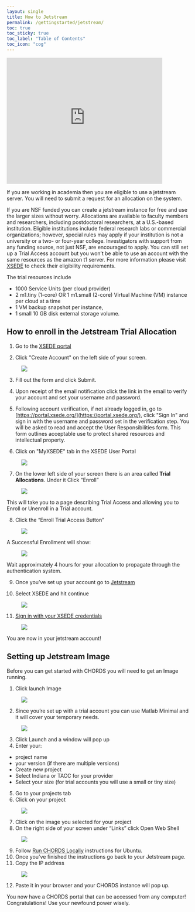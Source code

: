 ```yaml
---
layout: single
title: How to Jetstream
permalink: /gettingstarted/jetstream/
toc: true
toc_sticky: true
toc_label: "Table of Contents"
toc_icon: "cog"
---
```


<embed src="https://www.youtube.com/embed/1fKdFjAQU8U" width="425" height="344">

If you are working in academia then you are eligible to use a jetstream server.
You will need to submit a request for an allocation on the system.

If you are NSF funded you can create a jetstream instance for free and use the larger sizes without worry. Allocations are available to faculty members and researchers, including postdoctoral researchers, at a U.S.-based institution. Eligible institutions include federal research labs or commercial organizations; however, special rules may apply if your institution is not a university or a two- or four-year college. Investigators with support from any funding source, not just NSF, are encouraged to apply. You can still set up a Trial Access account but you won’t be able to use an account with the same resources as the amazon t1 server. 
For more information please visit
 [XSEDE](https://portal.xsede.org/allocations/startup#eligibility) to check their eligibility requirements.  

The trial resources include  

- 1000 Service Units (per cloud provider)
- 2 m1.tiny (1-core) OR 1 m1.small (2-core) Virtual Machine (VM) instance per cloud at a time
- 1 VM backup snapshot per instance,
- 1 small 10 GB disk external storage volume.

## How to enroll in the Jetstream Trial Allocation  

1. Go to the [XSEDE portal](https://portal.xsede.org) 

2. Click "Create Account" on the left side of your screen.
<figure>
  <a href = "{{ site.baseurl }}/assets/images/JetstreamCreateAccount.png"><img  class="img-responsive" src="{{ site.baseurl }}/assets/images/JetstreamCreateAccount.png"></a><!--Using liquid to set path for images.-->
</figure>

3. Fill out the form and click Submit. 

4. Upon receipt of the email notification click the link in the email to verify your account and set your username and password. 

5. Following account verification, if not already logged in, go to [https://portal.xsede.org/](https://portal.xsede.org/), click "Sign In" and sign in with the username and password set in the verification step.
You will be asked to read and accept the User Responsibilities form. This form outlines acceptable use to protect shared resources and intellectual property.

6. Click on "MyXSEDE" tab in the XSEDE User Portal
<figure>
  <a href ="{{ site.baseurl }}/assets/images/JetstreamMyXsede.png"> <img  class="img-responsive" src="{{ site.baseurl }}/assets/images/JetstreamMyXsede.png"></a><!--Using liquid to set path for images.-->
</figure>

7. On the lower left side of your screen there is an area called **Trial Allocations**. Under it Click “Enroll”
<figure>
  <a href = "{{ site.baseurl }}/assets/images/JetstreamEnroll.png"><img  class="img-responsive" src="{{ site.baseurl }}/assets/images/JetstreamEnroll.png"></a>
</figure>  
This will take you to a page describing Trial Access and allowing you to Enroll or Unenroll in a Trial account.

8. Click the “Enroll Trial Access Button”  
<figure>
  <a href = "{{ site.baseurl }}/assets/images/JetstreamTrialAccess.png"><img  class="img-responsive" src="{{ site.baseurl }}/assets/images/JetstreamTrialAccess.png"></a>  <!--Using liquid to set path for images.-->
</figure>
A Successful Enrollment will show:
<figure>
  <a href = "{{ site.baseurl }}/assets/images/JetstreamSuccess.png"><img  class="img-responsive" src="{{ site.baseurl }}/assets/images/JetstreamSuccess.png"></a><!--Using liquid to set path for images.-->
</figure>
Wait approximately 4 hours for your allocation to propagate through the authentication system.

9. Once you’ve set up your account go to [Jetstream](https://use.jetstream-cloud.org/application/images)

10. Select XSEDE and hit continue 
<figure>
  <a href = "{{ site.baseurl }}/assets/images/JetstreamOrganization.png"><img  class="img-responsive" src="{{ site.baseurl }}/assets/images/JetstreamOrganization.png"><!--Using liquid to set path for images.-->
</figure>

11. Sign in with your XSEDE credentials
<figure>
  <a href = "{{ site.baseurl }}/assets/images/JetstreamCredentials.png"><img  class="img-responsive" src="{{ site.baseurl }}/assets/images/JetstreamCredentials.png"></a><!--Using liquid to set path for images.-->
</figure>
You are now in your jetstream account!

## Setting up Jetstream Image
Before you can get started with CHORDS you will need to get an Image running.
1. Click launch Image
<figure>
  <a href = "{{ site.baseurl }}/assets/images/JetstreamImage.png"><img  class="img-responsive" src="{{ site.baseurl }}/assets/images/JetstreamImage.png"></a><!--Using liquid to set path for images.-->
</figure>


2. Since you’re set up with a trial account you can use Matlab Minimal and it will cover your temporary needs.
<figure>
  <a href = "{{ site.baseurl }}/assets/images/JetstreamMatlab.png"><img  class="img-responsive" src="{{ site.baseurl }}/assets/images/JetstreamMatlab.png"></a><!--Using liquid to set path for images.-->
</figure>

3. Click Launch and a window will pop up
4. Enter your:
  - project name
  - your version (if  there are multiple versions)
  - Create new project
  - Select Indiana or TACC for your provider
  - Select your size (for trial accounts you will use a small or tiny size)
5. Go to your projects tab
6. Click on your project
<figure>
  <a href = "{{ site.baseurl }}/assets/images/JetstreamProject.png"><img  class="img-responsive" src="{{ site.baseurl }}/assets/images/JetstreamProject.png"></a><!--Using liquid to set path for images.-->
</figure>

7. Click on the image you selected for your project
8. On the right side of your screen under “Links” click Open Web Shell 
<figure>
  <img  class="img-responsive" src="{{ site.baseurl }}/assets/images/JetstreamShell.png"><!--Using liquid to set path for images.-->
</figure>

9. Follow  [Run CHORDS Locally]({{site.baseurl}}/gettingstarted/os/) instructions for Ubuntu.
10. Once you’ve finished the instructions go back to your Jetstream page.
11. Copy the IP address
<figure> 
  <a href = "{{ site.baseurl }}/assets/images/JetstreamIP.png"><img  class="img-responsive" src="{{ site.baseurl }}/assets/images/JetstreamIP.png"></a><!--Using liquid to set path for images.-->
</figure>

12. Paste it in your browser and your CHORDS instance will pop up.

You now have a CHORDS portal that can be accessed from any computer! Congratulations! Use your newfound power wisely.



